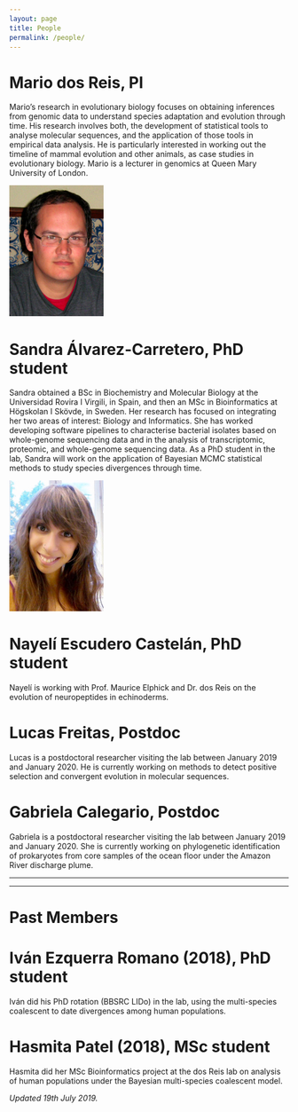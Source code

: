 ```yaml
---
layout: page
title: People
permalink: /people/
---
```


# Mario dos Reis, PI

Mario’s research in evolutionary biology focuses on obtaining inferences from genomic data to understand species adaptation and evolution through time.  His research involves both, the development of statistical tools to analyse molecular sequences, and the application of those tools in empirical data analysis.  He is particularly interested in working out the timeline of mammal evolution and other animals, as case studies in evolutionary biology. Mario is a lecturer in genomics at Queen Mary University of London.

![](/assets/figs/mario.png)

# Sandra Álvarez-Carretero, PhD student

Sandra obtained a BSc in Biochemistry and Molecular Biology at the Universidad Rovira I Virgili, in Spain, and then an MSc in Bioinformatics at Högskolan I Skövde, in Sweden. Her research has focused on integrating her two areas of interest: Biology and Informatics. She has worked developing software pipelines to characterise bacterial isolates based on whole-genome sequencing data and in the analysis of transcriptomic, proteomic, and whole-genome sequencing data. As a PhD student in the lab, Sandra will work on the application of Bayesian MCMC statistical methods to study species divergences through time.

![](/assets/figs/sandra.png)

# Nayelí Escudero Castelán, PhD student

Nayelí is working with Prof. Maurice Elphick and Dr. dos Reis on the evolution of neuropeptides in echinoderms.

# Lucas Freitas, Postdoc

Lucas is a postdoctoral researcher visiting the lab between January 2019 and January 2020. He is currently working on methods to detect positive selection and convergent evolution in molecular sequences.

# Gabriela Calegario, Postdoc

Gabriela is a postdoctoral researcher visiting the lab between January 2019 and January 2020. She is currently working on phylogenetic identification of prokaryotes from core samples of the ocean floor under the Amazon River discharge plume.

---
---

# Past Members

# Iván Ezquerra Romano (2018), PhD student

Iván did his PhD rotation (BBSRC LIDo) in the lab, using the multi-species coalescent to date divergences among human populations.

# Hasmita Patel (2018), MSc student

Hasmita did her MSc Bioinformatics project at the dos Reis lab on analysis of human populations under the Bayesian multi-species coalescent model.

_Updated 19th July 2019._
